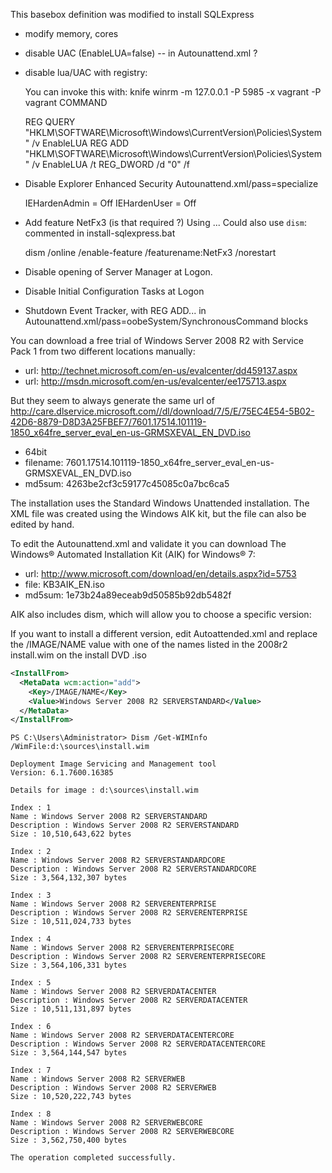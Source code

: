 This basebox definition was modified to install SQLExpress
* modify memory, cores
* disable UAC (EnableLUA=false) -- in Autounattend.xml ?
* disable lua/UAC with registry: 

    You can invoke this with:
    knife winrm -m 127.0.0.1 -P 5985 -x vagrant -P vagrant COMMAND

    REG QUERY "HKLM\SOFTWARE\Microsoft\Windows\CurrentVersion\Policies\System" /v EnableLUA
    REG ADD "HKLM\SOFTWARE\Microsoft\Windows\CurrentVersion\Policies\System" /v EnableLUA /t REG_DWORD /d "0" /f

* Disable Explorer Enhanced Security Autounattend.xml/pass=specialize

    IEHardenAdmin = Off
    IEHardenUser = Off

* Add feature NetFx3 (is that required ?) 
    Using <servicing><package>...
    Could also use `dism`: commented in install-sqlexpress.bat

    dism /online /enable-feature /featurename:NetFx3 /norestart

* Disable opening of Server Manager at Logon.
* Disable Initial Configuration Tasks at Logon
* Shutdown Event Tracker, with REG ADD... in  Autounattend.xml/pass=oobeSystem/SynchronousCommand blocks

You can download a free trial of Windows Server 2008 R2 with Service Pack 1 from two different locations manually:

* url: http://technet.microsoft.com/en-us/evalcenter/dd459137.aspx
* url: http://msdn.microsoft.com/en-us/evalcenter/ee175713.aspx

But they seem to always generate the same url of http://care.dlservice.microsoft.com//dl/download/7/5/E/75EC4E54-5B02-42D6-8879-D8D3A25FBEF7/7601.17514.101119-1850_x64fre_server_eval_en-us-GRMSXEVAL_EN_DVD.iso

* 64bit
* filename: 7601.17514.101119-1850_x64fre_server_eval_en-us-GRMSXEVAL_EN_DVD.iso
* md5sum: 4263be2cf3c59177c45085c0a7bc6ca5  


The installation uses the Standard Windows Unattended installation. The XML file was created using the Windows AIK kit, but the file can also be edited by hand.

To edit the Autounattend.xml and validate it you can download The Windows® Automated Installation Kit (AIK) for Windows® 7:

* url: http://www.microsoft.com/download/en/details.aspx?id=5753
* file: KB3AIK_EN.iso
* md5sum: 1e73b24a89eceab9d50585b92db5482f

AIK also includes dism, which will allow you to choose a specific version:

If you want to install a different version, edit Autoattended.xml and replace the /IMAGE/NAME value with
one of the names listed in the 2008r2 install.wim on the install DVD .iso


```xml
<InstallFrom>
  <MetaData wcm:action="add">
    <Key>/IMAGE/NAME</Key>
    <Value>Windows Server 2008 R2 SERVERSTANDARD</Value>
  </MetaData>
</InstallFrom>
```


```
PS C:\Users\Administrator> Dism /Get-WIMInfo /WimFile:d:\sources\install.wim

Deployment Image Servicing and Management tool
Version: 6.1.7600.16385

Details for image : d:\sources\install.wim

Index : 1
Name : Windows Server 2008 R2 SERVERSTANDARD
Description : Windows Server 2008 R2 SERVERSTANDARD
Size : 10,510,643,622 bytes

Index : 2
Name : Windows Server 2008 R2 SERVERSTANDARDCORE
Description : Windows Server 2008 R2 SERVERSTANDARDCORE
Size : 3,564,132,307 bytes

Index : 3
Name : Windows Server 2008 R2 SERVERENTERPRISE
Description : Windows Server 2008 R2 SERVERENTERPRISE
Size : 10,511,024,733 bytes

Index : 4
Name : Windows Server 2008 R2 SERVERENTERPRISECORE
Description : Windows Server 2008 R2 SERVERENTERPRISECORE
Size : 3,564,106,331 bytes

Index : 5
Name : Windows Server 2008 R2 SERVERDATACENTER
Description : Windows Server 2008 R2 SERVERDATACENTER
Size : 10,511,131,897 bytes

Index : 6
Name : Windows Server 2008 R2 SERVERDATACENTERCORE
Description : Windows Server 2008 R2 SERVERDATACENTERCORE
Size : 3,564,144,547 bytes

Index : 7
Name : Windows Server 2008 R2 SERVERWEB
Description : Windows Server 2008 R2 SERVERWEB
Size : 10,520,222,743 bytes

Index : 8
Name : Windows Server 2008 R2 SERVERWEBCORE
Description : Windows Server 2008 R2 SERVERWEBCORE
Size : 3,562,750,400 bytes

The operation completed successfully.
```

